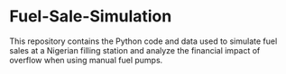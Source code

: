 # Fuel-Sale-Simulation
This repository contains the Python code and data used to simulate fuel sales at a Nigerian filling station and analyze the financial impact of overflow when using manual fuel pumps.
